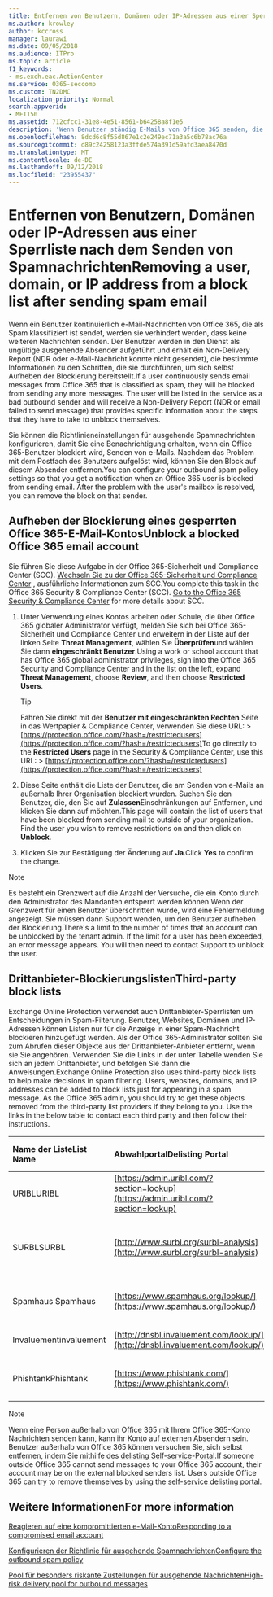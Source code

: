 ```yaml
---
title: Entfernen von Benutzern, Domänen oder IP-Adressen aus einer Sperrliste nach dem Senden von Spamnachrichten
ms.author: krowley
author: kccross
manager: laurawi
ms.date: 09/05/2018
ms.audience: ITPro
ms.topic: article
f1_keywords:
- ms.exch.eac.ActionCenter
ms.service: O365-seccomp
ms.custom: TN2DMC
localization_priority: Normal
search.appverid:
- MET150
ms.assetid: 712cfcc1-31e8-4e51-8561-b64258a8f1e5
description: 'Wenn Benutzer ständig E-Mails von Office 365 senden, die als Spam klassifiziert werden, werden diese blockiert, sodass sie keine weiteren E-Mails senden können. '
ms.openlocfilehash: 8dcd6c8f55d867e1c2e249ec71a3a5c6b78ac76a
ms.sourcegitcommit: d89c24258123a3ffde574a391d59afd3aea8470d
ms.translationtype: MT
ms.contentlocale: de-DE
ms.lasthandoff: 09/12/2018
ms.locfileid: "23955437"
---
```

# <a name="removing-a-user-domain-or-ip-address-from-a-block-list-after-sending-spam-email"></a><span data-ttu-id="b31cd-103">Entfernen von Benutzern, Domänen oder IP-Adressen aus einer Sperrliste nach dem Senden von Spamnachrichten</span><span class="sxs-lookup"><span data-stu-id="b31cd-103">Removing a user, domain, or IP address from a block list after sending spam email</span></span>

<span data-ttu-id="b31cd-p101">Wenn ein Benutzer kontinuierlich e-Mail-Nachrichten von Office 365, die als Spam klassifiziert ist sendet, werden sie verhindert werden, dass keine weiteren Nachrichten senden. Der Benutzer werden in den Dienst als ungültige ausgehende Absender aufgeführt und erhält ein Non-Delivery Report (NDR oder e-Mail-Nachricht konnte nicht gesendet), die bestimmte Informationen zu den Schritten, die sie durchführen, um sich selbst Aufheben der Blockierung bereitstellt.</span><span class="sxs-lookup"><span data-stu-id="b31cd-p101">If a user continuously sends email messages from Office 365 that is classified as spam, they will be blocked from sending any more messages. The user will be listed in the service as a bad outbound sender and will receive a Non-Delivery Report (NDR or email failed to send message) that provides specific information about the steps that they have to take to unblock themselves.</span></span>

<span data-ttu-id="b31cd-p102">Sie können die Richtlinieneinstellungen für ausgehende Spamnachrichten konfigurieren, damit Sie eine Benachrichtigung erhalten, wenn ein Office 365-Benutzer blockiert wird, Senden von e-Mails. Nachdem das Problem mit dem Postfach des Benutzers aufgelöst wird, können Sie den Block auf diesem Absender entfernen.</span><span class="sxs-lookup"><span data-stu-id="b31cd-p102">You can configure your outbound spam policy settings so that you get a notification when an Office 365 user is blocked from sending email. After the problem with the user's mailbox is resolved, you can remove the block on that sender.</span></span>
  
## <a name="unblock-a-blocked-office-365-email-account"></a><span data-ttu-id="b31cd-108">Aufheben der Blockierung eines gesperrten Office 365-E-Mail-Kontos</span><span class="sxs-lookup"><span data-stu-id="b31cd-108">Unblock a blocked Office 365 email account</span></span>

<span data-ttu-id="b31cd-p103">Sie führen Sie diese Aufgabe in der Office 365-Sicherheit und Compliance Center (SCC). [Wechseln Sie zu der Office 365-Sicherheit und Compliance Center](go-to-the-securitycompliance-center.md) , ausführliche Informationen zum SCC.</span><span class="sxs-lookup"><span data-stu-id="b31cd-p103">You complete this task in the Office 365 Security & Compliance Center (SCC). [Go to the Office 365 Security & Compliance Center](go-to-the-securitycompliance-center.md) for more details about SCC.</span></span>

1. <span data-ttu-id="b31cd-111">Unter Verwendung eines Kontos arbeiten oder Schule, die über Office 365 globaler Administrator verfügt, melden Sie sich bei Office 365-Sicherheit und Compliance Center und erweitern in der Liste auf der linken Seite **Threat Management**, wählen Sie **Überprüfen**und wählen Sie dann **eingeschränkt Benutzer**.</span><span class="sxs-lookup"><span data-stu-id="b31cd-111">Using a work or school account that has Office 365 global administrator privileges, sign into the Office 365 Security and Compliance Center and in the list on the left, expand **Threat Management**, choose **Review**, and then choose **Restricted Users**.</span></span>
    
    > [!TIP]
    > <span data-ttu-id="b31cd-112">Fahren Sie direkt mit der **Benutzer mit eingeschränkten Rechten** Seite in das Wertpapier &amp; Compliance Center, verwenden Sie diese URL: >[https://protection.office.com/?hash=/restrictedusers](https://protection.office.com/?hash=/restrictedusers)</span><span class="sxs-lookup"><span data-stu-id="b31cd-112">To go directly to the **Restricted Users** page in the Security &amp; Compliance Center, use this URL: > [https://protection.office.com/?hash=/restrictedusers](https://protection.office.com/?hash=/restrictedusers)</span></span>

2. <span data-ttu-id="b31cd-p104">Diese Seite enthält die Liste der Benutzer, die am Senden von e-Mails an außerhalb Ihrer Organisation blockiert wurden.  Suchen Sie den Benutzer, die, den Sie auf **Zulassen**Einschränkungen auf Entfernen, und klicken Sie dann auf möchten.</span><span class="sxs-lookup"><span data-stu-id="b31cd-p104">This page will contain the list of users that have been blocked from sending mail to outside of your organization.  Find the user you wish to remove restrictions on and then click on **Unblock**.</span></span>

3. <span data-ttu-id="b31cd-115">Klicken Sie zur Bestätigung der Änderung auf **Ja**.</span><span class="sxs-lookup"><span data-stu-id="b31cd-115">Click **Yes** to confirm the change.</span></span> 
    
> [!NOTE]
> <span data-ttu-id="b31cd-p105">Es besteht ein Grenzwert auf die Anzahl der Versuche, die ein Konto durch den Administrator des Mandanten entsperrt werden können Wenn der Grenzwert für einen Benutzer überschritten wurde, wird eine Fehlermeldung angezeigt. Sie müssen dann Support wenden, um den Benutzer aufheben der Blockierung.</span><span class="sxs-lookup"><span data-stu-id="b31cd-p105">There's a limit to the number of times that an account can be unblocked by the tenant admin. If the limit for a user has been exceeded, an error message appears. You will then need to contact Support to unblock the user.</span></span>
  
## <a name="third-party-block-lists"></a><span data-ttu-id="b31cd-118">Drittanbieter-Blockierungslisten</span><span class="sxs-lookup"><span data-stu-id="b31cd-118">Third-party block lists</span></span>

<span data-ttu-id="b31cd-p106">Exchange Online Protection verwendet auch Drittanbieter-Sperrlisten um Entscheidungen in Spam-Filterung. Benutzer, Websites, Domänen und IP-Adressen können Listen nur für die Anzeige in einer Spam-Nachricht blockieren hinzugefügt werden. Als der Office 365-Administrator sollten Sie zum Abrufen dieser Objekte aus der Drittanbieter-Anbieter entfernt, wenn sie Sie angehören. Verwenden Sie die Links in der unter Tabelle wenden Sie sich an jedem Drittanbieter, und befolgen Sie dann die Anweisungen.</span><span class="sxs-lookup"><span data-stu-id="b31cd-p106">Exchange Online Protection also uses third-party block lists to help make decisions in spam filtering. Users, websites, domains, and IP addresses can be added to block lists just for appearing in a spam message. As the Office 365 admin, you should try to get these objects removed from the third-party list providers if they belong to you. Use the links in the below table to contact each third party and then follow their instructions.</span></span>

|<span data-ttu-id="b31cd-123">**Name der Liste**</span><span class="sxs-lookup"><span data-stu-id="b31cd-123">**List Name**</span></span>|<span data-ttu-id="b31cd-124">**Abwahlportal**</span><span class="sxs-lookup"><span data-stu-id="b31cd-124">**Delisting Portal**</span></span>|<span data-ttu-id="b31cd-125">**Weitere Informationen**</span><span class="sxs-lookup"><span data-stu-id="b31cd-125">**For more information**</span></span>|
|:-----|:-----|:-----|
|<span data-ttu-id="b31cd-126">URIBL</span><span class="sxs-lookup"><span data-stu-id="b31cd-126">URIBL</span></span>  <br/> |[https://admin.uribl.com/?section=lookup](https://admin.uribl.com/?section=lookup) <br/> |[<span data-ttu-id="b31cd-127">URIBL-website</span><span class="sxs-lookup"><span data-stu-id="b31cd-127">URIBL website </span></span>](https://uribl.com/) <br/> |
|<span data-ttu-id="b31cd-128">SURBL</span><span class="sxs-lookup"><span data-stu-id="b31cd-128">SURBL</span></span>  <br/> |[http://www.surbl.org/surbl-analysis](http://www.surbl.org/surbl-analysis) <br/> |[<span data-ttu-id="b31cd-129">Einführung in SURBL URI Reputation Daten</span><span class="sxs-lookup"><span data-stu-id="b31cd-129">Introducing SURBL URI reputation data</span></span>](http://www.surbl.org/) <br/> |
|<span data-ttu-id="b31cd-130">Spamhaus </span><span class="sxs-lookup"><span data-stu-id="b31cd-130">Spamhaus</span></span>  <br/> |[https://www.spamhaus.org/lookup/](https://www.spamhaus.org/lookup/) <br/> |[<span data-ttu-id="b31cd-131">Grundlegendes zu DNSBL filtern</span><span class="sxs-lookup"><span data-stu-id="b31cd-131">Understanding DNSBL Filtering</span></span>](https://www.spamhaus.org/whitepapers/dnsbl_function/) <br/> |
|<span data-ttu-id="b31cd-132">Invaluement</span><span class="sxs-lookup"><span data-stu-id="b31cd-132">invaluement</span></span>  <br/> |[http://dnsbl.invaluement.com/lookup/](http://dnsbl.invaluement.com/lookup/) <br/> |[<span data-ttu-id="b31cd-133">Anti Anti-Spam-Liste</span><span class="sxs-lookup"><span data-stu-id="b31cd-133">invaluement anti-spam list</span></span>](http://dnsbl.invaluement.com/) <br/> |
|<span data-ttu-id="b31cd-134">Phishtank</span><span class="sxs-lookup"><span data-stu-id="b31cd-134">Phishtank</span></span>  <br/> |[https://www.phishtank.com/](https://www.phishtank.com/) <br/> |[<span data-ttu-id="b31cd-135">PhishTank – häufig gestellte Fragen</span><span class="sxs-lookup"><span data-stu-id="b31cd-135">PhishTank FAQ</span></span>](https://www.phishtank.com/faq.php) <br/> |

> [!NOTE]
> <span data-ttu-id="b31cd-p107">Wenn eine Person außerhalb von Office 365 mit Ihrem Office 365-Konto Nachrichten senden kann, kann ihr Konto auf externen Absendern sein. Benutzer außerhalb von Office 365 können versuchen Sie, sich selbst entfernen, indem Sie mithilfe des [delisting Self-service-Portal](https://docs.microsoft.com/en-us/office365/SecurityCompliance/use-the-delist-portal-to-remove-yourself-from-the-office-365-blocked-senders-lis).</span><span class="sxs-lookup"><span data-stu-id="b31cd-p107">If someone outside Office 365 cannot send messages to your Office 365 account, their account may be on the external blocked senders list. Users outside Office 365 can try to remove themselves by using the [self-service delisting portal](https://docs.microsoft.com/en-us/office365/SecurityCompliance/use-the-delist-portal-to-remove-yourself-from-the-office-365-blocked-senders-lis).</span></span> 

## <a name="for-more-information"></a><span data-ttu-id="b31cd-138">Weitere Informationen</span><span class="sxs-lookup"><span data-stu-id="b31cd-138">For more information</span></span>

[<span data-ttu-id="b31cd-139">Reagieren auf eine kompromittierten e-Mail-Konto</span><span class="sxs-lookup"><span data-stu-id="b31cd-139">Responding to a compromised email account</span></span>](responding-to-a-compromised-email-account.md)

[<span data-ttu-id="b31cd-140">Konfigurieren der Richtlinie für ausgehende Spamnachrichten</span><span class="sxs-lookup"><span data-stu-id="b31cd-140">Configure the outbound spam policy</span></span>](configure-the-outbound-spam-policy.md)
  
[<span data-ttu-id="b31cd-141">Pool für besonders riskante Zustellungen für ausgehende Nachrichten</span><span class="sxs-lookup"><span data-stu-id="b31cd-141">High-risk delivery pool for outbound messages</span></span>](high-risk-delivery-pool-for-outbound-messages.md)

  

  

